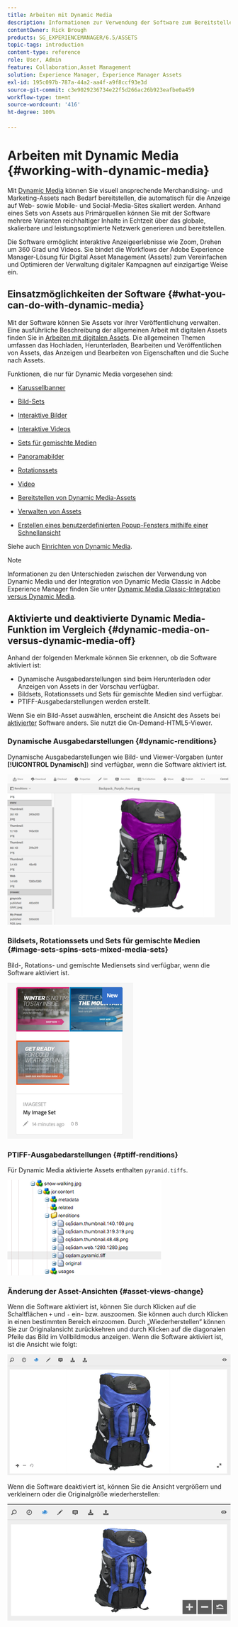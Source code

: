 ```yaml
---
title: Arbeiten mit Dynamic Media
description: Informationen zur Verwendung der Software zum Bereitstellen von Assets für Web, Mobile und Social Media.
contentOwner: Rick Brough
products: SG_EXPERIENCEMANAGER/6.5/ASSETS
topic-tags: introduction
content-type: reference
role: User, Admin
feature: Collaboration,Asset Management
solution: Experience Manager, Experience Manager Assets
exl-id: 195c097b-787a-44a2-aa4f-a9f8ccf93e3d
source-git-commit: c3e9029236734e22f5d266ac26b923eafbe0a459
workflow-type: tm+mt
source-wordcount: '416'
ht-degree: 100%

---
```


# Arbeiten mit Dynamic Media {#working-with-dynamic-media}

Mit [Dynamic Media](https://business.adobe.com/de/products/experience-manager/assets/dynamic-media.html) können Sie visuell ansprechende Merchandising- und Marketing-Assets nach Bedarf bereitstellen, die automatisch für die Anzeige auf Web- sowie Mobile- und Social-Media-Sites skaliert werden. Anhand eines Sets von Assets aus Primärquellen können Sie mit der Software mehrere Varianten reichhaltiger Inhalte in Echtzeit über das globale, skalierbare und leistungsoptimierte Netzwerk generieren und bereitstellen.

Die Software ermöglicht interaktive Anzeigeerlebnisse wie Zoom, Drehen um 360 Grad und Videos. Sie bindet die Workflows der Adobe Experience Manager-Lösung für Digital Asset Management (Assets) zum Vereinfachen und Optimieren der Verwaltung digitaler Kampagnen auf einzigartige Weise ein.

<!-- >ARTICLE IS MISSING. GIVES 404 [!NOTE]
>
>A Community article is available on [Working with Adobe Experience Manager and Dynamic Media](https://helpx.adobe.com/experience-manager/using/aem_dynamic_media.html). -->

## Einsatzmöglichkeiten der Software {#what-you-can-do-with-dynamic-media}

Mit der Software können Sie Assets vor ihrer Veröffentlichung verwalten. Eine ausführliche Beschreibung der allgemeinen Arbeit mit digitalen Assets finden Sie in [Arbeiten mit digitalen Assets](manage-assets.md). Die allgemeinen Themen umfassen das Hochladen, Herunterladen, Bearbeiten und Veröffentlichen von Assets, das Anzeigen und Bearbeiten von Eigenschaften und die Suche nach Assets.

Funktionen, die nur für Dynamic Media vorgesehen sind:

* [Karussellbanner](carousel-banners.md)
* [Bild-Sets](image-sets.md)
* [Interaktive Bilder](interactive-images.md)
* [Interaktive Videos](interactive-videos.md)
* [Sets für gemischte Medien](mixed-media-sets.md)
* [Panoramabilder](panoramic-images.md)

* [Rotationssets](spin-sets.md)
* [Video ](video.md)
* [Bereitstellen von Dynamic Media-Assets](delivering-dynamic-media-assets.md)
* [Verwalten von Assets](managing-assets.md)
* [Erstellen eines benutzerdefinierten Popup-Fensters mithilfe einer Schnellansicht](custom-pop-ups.md)

Siehe auch [Einrichten von Dynamic Media](administering-dynamic-media.md).

>[!NOTE]
>
>Informationen zu den Unterschieden zwischen der Verwendung von Dynamic Media und der Integration von Dynamic Media Classic in Adobe Experience Manager finden Sie unter [Dynamic Media Classic-Integration versus Dynamic Media](/help/sites-administering/scene7.md#aem-scene-integration-versus-dynamic-media).

## Aktivierte und deaktivierte Dynamic Media-Funktion im Vergleich {#dynamic-media-on-versus-dynamic-media-off}

Anhand der folgenden Merkmale können Sie erkennen, ob die Software aktiviert ist:

* Dynamische Ausgabedarstellungen sind beim Herunterladen oder Anzeigen von Assets in der Vorschau verfügbar.
* Bildsets, Rotationssets und Sets für gemischte Medien sind verfügbar.
* PTIFF-Ausgabedarstellungen werden erstellt.

Wenn Sie ein Bild-Asset auswählen, erscheint die Ansicht des Assets bei [aktivierter](config-dynamic.md#enabling-dynamic-media) Software anders. Sie nutzt die On-Demand-HTML5-Viewer.

### Dynamische Ausgabedarstellungen {#dynamic-renditions}

Dynamische Ausgabedarstellungen wie Bild- und Viewer-Vorgaben (unter **[!UICONTROL Dynamisch]**) sind verfügbar, wenn die Software aktiviert ist.

![chlimage_1-358](assets/chlimage_1-358.png)

### Bildsets, Rotationssets und Sets für gemischte Medien {#image-sets-spins-sets-mixed-media-sets}

Bild-, Rotations- und gemischte Mediensets sind verfügbar, wenn die Software aktiviert ist.

![chlimage_1-359](assets/chlimage_1-359.png)

### PTIFF-Ausgabedarstellungen {#ptiff-renditions}

Für Dynamic Media aktivierte Assets enthalten `pyramid.tiffs`.

![chlimage_1-360](assets/chlimage_1-360.png)

### Änderung der Asset-Ansichten {#asset-views-change}

Wenn die Software aktiviert ist, können Sie durch Klicken auf die Schaltflächen `+` und `-` ein- bzw. auszoomen. Sie können auch durch Klicken in einen bestimmten Bereich einzoomen. Durch „Wiederherstellen“ können Sie zur Originalansicht zurückkehren und durch Klicken auf die diagonalen Pfeile das Bild im Vollbildmodus anzeigen. Wenn die Software aktiviert ist, ist die Ansicht wie folgt:

![chlimage_1-361](assets/chlimage_1-361.png)

Wenn die Software deaktiviert ist, können Sie die Ansicht vergrößern und verkleinern oder die Originalgröße wiederherstellen:

![chlimage_1-362](assets/chlimage_1-362.png)
